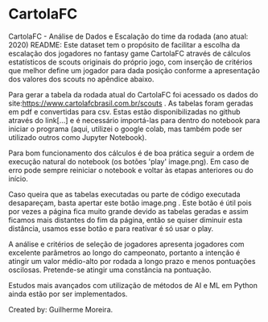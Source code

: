 # CartolaFC
CartolaFC -  Análise de Dados e Escalação do time da rodada (ano atual: 2020)
README:
Este dataset tem o propósito de facilitar a escolha da escalação dos jogadores no fantasy game CartolaFC através de cálculos estatísticos de scouts originais do próprio jogo, com inserção de critérios que melhor define um jogador para dada posição conforme a apresentação dos valores dos scouts no apêndice abaixo.

Para gerar a tabela da rodada atual do CartolaFC foi acessado os dados do site:https://www.cartolafcbrasil.com.br/scouts . As tabelas foram geradas em pdf e convertidas para csv. Estas estão disponibilizadas no github através do link[...] e é necessário importá-las para dentro do notebook para iniciar o programa (aqui, utilizei o google colab, mas também pode ser utilizado outros como Jupyter Notebook).

Para bom funcionamento dos cálculos é de boa prática seguir a ordem de execução natural do notebook (os botões 'play' image.png). Em caso de erro pode sempre reiniciar o notebook e voltar às etapas anteriores ou do início.

Caso queira que as tabelas executadas ou parte de código executada desapareçam, basta apertar este botão image.png . Este botão é útil pois por vezes a página fica muito grande devido as tabelas geradas e assim ficamos mais distantes do fim da página, então se quiser diminuir esta distância, usamos esse botão e para reativar é só usar o play.

A análise e critérios de seleção de jogadores apresenta jogadores com excelente parâmetros ao longo do campeonato, portanto a intenção é atingir um valor médio-alto por rodada a longo prazo e menos pontuações oscilosas. Pretende-se atingir uma constância na pontuação.

Estudos mais avançados com utilização de métodos de AI e ML em Python ainda estão por ser implementados.

Created by: Guilherme Moreira.
